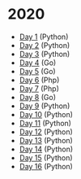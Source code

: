 # 2020

- [Day 1](day1) (Python)
- [Day 2](day2) (Python)
- [Day 3](day3) (Python)
- [Day 4](day4) (Go)
- [Day 5](day5) (Go)
- [Day 6](day6) (Php)
- [Day 7](day7) (Php)
- [Day 8](day8) (Go)
- [Day 9](day9) (Python)
- [Day 10](day10) (Python)
- [Day 11](day11) (Python)
- [Day 12](day12) (Python)
- [Day 13](day13) (Python)
- [Day 14](day14) (Python)
- [Day 15](day15) (Python)
- [Day 16](day16) (Python)